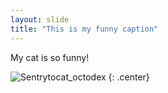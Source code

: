 ```yaml
---
layout: slide
title: "This is my funny caption"
---
```


My cat is so funny!

![Sentrytocat_octodex](https://octodex.github.com/images/Sentrytocat_octodex.jpg)
{: .center}
